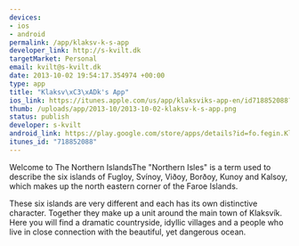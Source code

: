 ```yaml
--- 
devices: 
- ios
- android
permalink: /app/klaksv-k-s-app
developer_link: http://s-kvilt.dk
targetMarket: Personal
email: kvilt@s-kvilt.dk
date: 2013-10-02 19:54:17.354974 +00:00
type: app
title: "Klaksv\xC3\xADk's App"
ios_link: https://itunes.apple.com/us/app/klaksviks-app-en/id718852088?ls=1%26mt=8
thumb: /uploads/app/2013-10/2013-10-02-klaksv-k-s-app.png
status: publish
developer: s-kvilt
android_link: https://play.google.com/store/apps/details?id=fo.fegin.KlaksviksApp
itunes_id: "718852088"
---
```


Welcome to The Northern IslandsThe "Northern Isles" is a term used to describe the six islands of Fugloy, Svínoy, Viðoy, Borðoy, Kunoy and Kalsoy, which makes up the north eastern corner of the Faroe Islands. 

These six islands are very different and each has its own distinctive character. Together they make up a unit around the main town of Klaksvík. Here you will find a dramatic countryside, idyllic villages and a people who live in close connection with the beautiful, yet dangerous ocean. 
